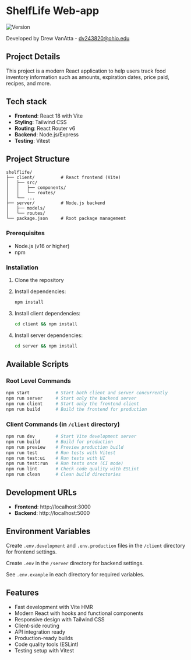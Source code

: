 # ShelfLife Web-app
![Version](https://img.shields.io/badge/Version-0.1-purple) 

Developed by Drew VanAtta - dv243820@ohio.edu

## Project Details
This project is a modern React application to help users track food inventory information such as amounts, expiration dates, price paid, recipes, and more.

## Tech stack

- **Frontend**: React 18 with Vite
- **Styling**: Tailwind CSS
- **Routing**: React Router v6
- **Backend**: Node.js/Express
- **Testing**: Vitest

## Project Structure

```
shelflife/
├── client/          # React frontend (Vite)
│   ├── src/
│   │   ├── components/
│   │   └── routes/
│   └── ...
├── server/          # Node.js backend
│   ├── models/
│   └── routes/
└── package.json     # Root package management
```

### Prerequisites
- Node.js (v16 or higher)
- npm

### Installation

1. Clone the repository
2. Install dependencies:
   ```bash
   npm install
   ```

3. Install client dependencies:
   ```bash
   cd client && npm install
   ```

4. Install server dependencies:
   ```bash
   cd server && npm install
   ```

## Available Scripts

### Root Level Commands
```bash
npm start          # Start both client and server concurrently
npm run server     # Start only the backend server
npm run client     # Start only the frontend client
npm run build      # Build the frontend for production
```

### Client Commands (in `/client` directory)
```bash
npm run dev        # Start Vite development server
npm run build      # Build for production
npm run preview    # Preview production build
npm run test       # Run tests with Vitest
npm run test:ui    # Run tests with UI
npm run test:run   # Run tests once (CI mode)
npm run lint       # Check code quality with ESLint
npm run clean      # Clean build directories
```

## Development URLs

- **Frontend**: http://localhost:3000
- **Backend**: http://localhost:5000

## Environment Variables

Create `.env.development` and `.env.production` files in the `/client` directory for frontend settings.  

Create `.env` in the `/server` directory for backend settings.

See `.env.example` in each directory for required variables.

## Features

- Fast development with Vite HMR
- Modern React with hooks and functional components
- Responsive design with Tailwind CSS
- Client-side routing
- API integration ready
- Production-ready builds
- Code quality tools (ESLint)
- Testing setup with Vitest
